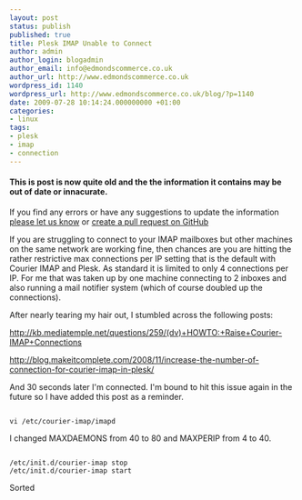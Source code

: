 ```yaml
---
layout: post
status: publish
published: true
title: Plesk IMAP Unable to Connect
author: admin
author_login: blogadmin
author_email: info@edmondscommerce.co.uk
author_url: http://www.edmondscommerce.co.uk
wordpress_id: 1140
wordpress_url: http://www.edmondscommerce.co.uk/blog/?p=1140
date: 2009-07-28 10:14:24.000000000 +01:00
categories:
- linux
tags:
- plesk
- imap
- connection
---
```

<div class="oldpost"><h4>This is post is now quite old and the the information it contains may be out of date or innacurate.</h4>
<p>
If you find any errors or have any suggestions to update the information <a href="http://edmondscommerce.github.io/contact-us/index.html">please let us know</a>
or <a href="https://github.com/edmondscommerce/edmondscommerce.github.io">create a pull request on GitHub</a>
</p>
</div>
If you are struggling to connect to your IMAP mailboxes but other machines on the same network are working fine, then chances are you are hitting the rather restrictive max connections per IP setting that is the default with Courier IMAP and Plesk. As standard it is limited to only 4 connections per IP. For me that was taken up by one machine connecting to 2 inboxes and also running a mail notifier system (which of course doubled up the connections).

After nearly tearing my hair out, I stumbled across the following posts:

<a href="http://kb.mediatemple.net/questions/259/(dv)+HOWTO:+Raise+Courier-IMAP+Connections">http://kb.mediatemple.net/questions/259/(dv)+HOWTO:+Raise+Courier-IMAP+Connections</a>

<a href="http://blog.makeitcomplete.com/2008/11/increase-the-number-of-connection-for-courier-imap-in-plesk/">http://blog.makeitcomplete.com/2008/11/increase-the-number-of-connection-for-courier-imap-in-plesk/</a>

And 30 seconds later I'm connected. I'm bound to hit this issue again in the future so I have added this post as a reminder.

```

vi /etc/courier-imap/imapd

```
I changed MAXDAEMONS from 40 to 80 and MAXPERIP from 4 to 40.

```

/etc/init.d/courier-imap stop
/etc/init.d/courier-imap start

```

Sorted

